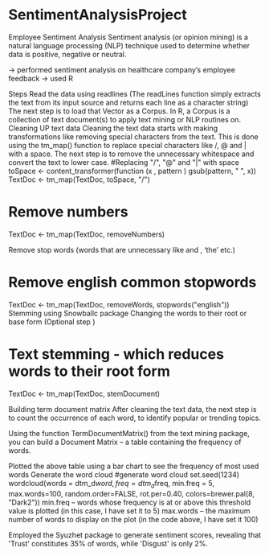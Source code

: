 # SentimentAnalysisProject
Employee Sentiment Analysis 
Sentiment analysis (or opinion mining) is a natural language processing (NLP) technique used to determine whether data is positive, negative or neutral.

→ performed sentiment analysis on healthcare company’s employee feedback 
→ used R 

Steps 
Read the data using readlines (The readLines function simply extracts the text from its input source and returns each line as a character string) 
The next step is to load that Vector as a Corpus. In R, a Corpus is a collection of text document(s) to apply text mining or NLP routines on.
Cleaning UP text data 
Cleaning the text data starts with making transformations like removing special characters from the text. This is done using the tm_map() function to replace special characters like /, @ and | with a space. The next step is to remove the unnecessary whitespace and convert the text to lower case.
#Replacing "/", "@" and "|" with space
toSpace <- content_transformer(function (x , pattern ) gsub(pattern, " ", x))
TextDoc <- tm_map(TextDoc, toSpace, "/")
# Remove numbers
TextDoc <- tm_map(TextDoc, removeNumbers)

Remove stop words (words that are unnecessary like and , ‘the’ etc.)
# Remove english common stopwords
TextDoc <- tm_map(TextDoc, removeWords, stopwords("english"))
Stemming using Snowballc package
Changing the words to their root or base form  (Optional step )
# Text stemming - which reduces words to their root form
TextDoc <- tm_map(TextDoc, stemDocument)

Building term document matrix
After cleaning the text data, the next step is to count the occurrence of each word, to identify popular or trending topics. 

Using the function TermDocumentMatrix() from the text mining package, you can build a Document Matrix – a table containing the frequency of words.

Plotted the above table using a bar chart to see the frequency of most used words
Generate the word cloud
#generate word cloud
set.seed(1234)
wordcloud(words = dtm_d$word, freq = dtm_d$freq, min.freq = 5,
          max.words=100, random.order=FALSE, rot.per=0.40,
          colors=brewer.pal(8, "Dark2"))
min.freq – words whose frequency is at or above this threshold value is plotted (in this case, I have set it to 5)
max.words – the maximum number of words to display on the plot (in the code above, I have set it 100)



Employed the Syuzhet package to generate sentiment scores, revealing that 'Trust' constitutes 35% of words, while 'Disgust' is only 2%.
